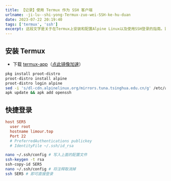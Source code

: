 ```yaml
---
title: 【记录】使用 Termux 作为 SSH 客户端
urlname: -ji-lu--shi-yong-Termux-zuo-wei-SSH-ke-hu-duan
date: 2023-07-22 20:19:40
tags: ['termux', 'ssh']
excerpt: 这段文字是关于在Termux上安装和配置Alpine Linux以及使用SSH登录的指南。首先需要下载并安装Termux应用，然后通过命令行安装proot-distro并使用它来安装Alpine Linux。接下来需要修改Alpine Linux的软件源为清华大学镜像并更新软件包并安装openssh。然后可以通过编辑SSH配置文件并生成SSH密钥来设置快捷登录。最后，可以使用SSH命令直接登录到指定的主机上。
---
```

## 安装 Termux
+ 下载 [termux-app](https://github.com/termux/termux-app)（[点此镜像加速](https://github.com/zwc456baby/file-proxy)）
```bash
pkg install proot-distro
proot-distro install alpine
proot-distro login alpine
sed -i 's/dl-cdn.alpinelinux.org/mirrors.tuna.tsinghua.edu.cn/g' /etc/apk/repositories
apk update && apk add openssh
```
## 快捷登录
```ini
host SER5
  user root
  hostname limour.top
  Port 22
  # PreferredAuthentications publickey
  # IdentityFile ~/.ssh/id_rsa
```
```bash
nano ~/.ssh/config # 写入上面的配置文件
ssh-keygen -t rsa
ssh-copy-id SER5
nano ~/.ssh/config # 将注释取消掉
ssh SER5 # 即可直接登录
```